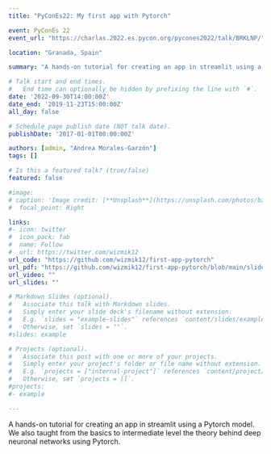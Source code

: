 ```yaml
---
title: "PyConEs22: My first app with Pytorch"

event: PyConEs 22
event_url: "https://charlas.2022.es.pycon.org/pycones2022/talk/BRKLNP/"

location: "Granada, Spain"

summary: "A hands-on tutorial for creating an app in streamlit using a Pytorch model. We also taught from the basics to intermediate level the theory behind deep neuronal networks using Pytorch."

# Talk start and end times.
#   End time can optionally be hidden by prefixing the line with `#`.
date: '2022-09-30T14:00:00Z'
date_end: '2019-11-23T15:00:00Z'
all_day: false

# Schedule page publish date (NOT talk date).
publishDate: '2017-01-01T00:00:00Z'

authors: [admin, "Andrea Morales-Garzón"]
tags: []

# Is this a featured talk? (true/false)
featured: false

#image:
# caption: 'Image credit: [**Unsplash**](https://unsplash.com/photos/bzdhc5b3Bxs)'
#  focal_point: Right

links:
#- icon: twitter
#  icon_pack: fab
#  name: Follow
#  url: https://twitter.com/wizmik12
url_code: "https://github.com/wizmik12/first-app-pytorch"
url_pdf: "https://github.com/wizmik12/first-app-pytorch/blob/main/slides/Introducci%C3%B3n%20a%20PyTorch.pdf"
url_video: ""
url_slides: ""

# Markdown Slides (optional).
#   Associate this talk with Markdown slides.
#   Simply enter your slide deck's filename without extension.
#   E.g. `slides = "example-slides"` references `content/slides/example-slides.md`.
#   Otherwise, set `slides = ""`.
#slides: example

# Projects (optional).
#   Associate this post with one or more of your projects.
#   Simply enter your project's folder or file name without extension.
#   E.g. `projects = ["internal-project"]` references `content/project/deep-learning/index.md`.
#   Otherwise, set `projects = []`.
#projects:
#- example

---
```

A hands-on tutorial for creating an app in streamlit using a Pytorch model. We also taught from the basics to intermediate level the theory behind deep neuronal networks using Pytorch.



